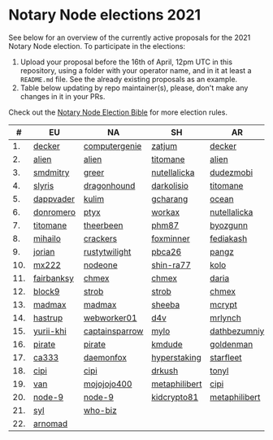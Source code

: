 # Notary Node elections 2021

See below for an overview of the currently active proposals for the 2021 Notary Node election.
To participate in the elections:

1. Upload your proposal before the 16th of April, 12pm UTC in this repository, using a folder with your operator name, and in it at least a `README.md` file. See the already existing proposals as an example.
2. Table below updating by repo maintainer(s), please, don't make any changes in it in your PRs.

Check out the [Notary Node Election Bible](https://github.com/KomodoPlatform/dPoW/blob/dev/doc/bible.md) for more election rules.


|  #  | EU                                 | NA                                       | SH                                     | AR                                     |
| --- | ---------------------------------- | ---------------------------------------- | -------------------------------------- | -------------------------------------- |
|  1. | [decker](decker/README.md)         | [computergenie](computergenie/README.md) | [zatjum](zatjum/README.md)             | [decker](decker/README.md)             |
|  2. | [alien](alien/README.md)           | [alien](alien/README.md)                 | [titomane](titomane/README.md)         | [alien](alien/README.md)               |
|  3. | [smdmitry](smdmitry/README.md)     | [greer](greer/README.md)                 | [nutellalicka](nutellalicka/README.md) | [dudezmobi](dudezmobi/README.md)       |
|  4. | [slyris](slyris/README.md)         | [dragonhound](dragonhound/README.md)     | [darkolisio](darkolisio/README.md)     | [titomane](titomane/README.md)         |
|  5. | [dappvader](dappvader/README.md)   | [kulim](kulim/README.md)                 | [gcharang](gcharang/README.md)         | [ocean](ocean/README.md)               |
|  6. | [donromero](donromero/README.md)   | [ptyx](ptyx/README.md)                   | [workax](workax/README.md)             | [nutellalicka](nutellalicka/README.md) |
|  7. | [titomane](titomane/README.md)     | [theerbeen](theerbeen/README.md)         | [phm87](phm87/README.md)               | [byozgunn](byozgunn/README.md)         |
|  8. | [mihailo](mihailo/README.md)       | [crackers](crackers/README.md)           | [foxminner](foxminner/README.md)       | [fediakash](fediakash/README.md)       |
|  9. | [jorian](jorian/README.md)         | [rustytwilight](rustytwilight/README.md) | [pbca26](pbca26/README.md)             | [pangz](pangz/README.md)               |
| 10. | [mx222](mx222/README.md)           | [nodeone](nodeone/README.md)             | [shin-ra77](shin-ra77/README.md)       | [kolo](kolo/README.md)                 |
| 11. | [fairbanksy](fairbanksy/README.md) | [chmex](chmex/README.md)                 | [chmex](chmex/README.md)               | [daria](daria/README.md)               |
| 12. | [block9](block9/README.md)         | [strob](strob/README.md)                 | [strob](strob/README.md)               | [chmex](chmex/README.md)               |
| 13. | [madmax](madmax/README.md)         | [madmax](madmax/README.md)               | [sheeba](sheeba/README.md)             | [mcrypt](mcrypt/README.md)             |
| 14. | [hastrup](hastrup/README.md)       | [webworker01](webworker01/README.md)     | [d4v](d4v/README.md)                   | [mrlynch](mrlynch/README.md)           |
| 15. | [yurii-khi](yurii-khi/README.md)   | [captainsparrow](captainsparrow/README.md)| [mylo](mylo/README.md)                | [dathbezumniy](dathbezumniy/README.md) |
| 16. | [pirate](pirate/README.md)         | [pirate](pirate/README.md)               | [kmdude](kmdude/README.md)             | [goldenman](goldenman/README.md)       |
| 17. | [ca333](ca333/README.md)           | [daemonfox](daemonfox/README.md)         | [hyperstaking](hyperstaking/README.md) | [starfleet](starfleet/README.md)       |
| 18. | [cipi](cipi/README.md)             | [cipi](cipi/README.md)                   | [drkush](drkush/README.md)             | [tonyl](tonyl/README.md)               |
| 19. | [van](van/README.md)               | [mojojojo400](mojojojo400/README.md)     | [metaphilibert](metaphilibert/README.md)| [cipi](cipi/README.md)                |
| 20. | [node-9](node-9/README.md)         | [node-9](node-9/README.md)               | [kidcrypto81](kidcrypto81/README.md)   | [metaphilibert](metaphilibert/README.md)|
| 21. | [syl](syl/README.md)               | [who-biz](who-biz/README.md)             |                                        |                                        |
| 22. | [arnomad](arnomad/README.md)       |                                          |                                        |                                        |


